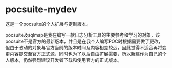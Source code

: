 # pocsuite-mydev
这是一个pocsuite的个人扩展与定制版本。

pocsuite及sqlmap是我在编写一款日志分析工具的主要参考和学习的对象，该pocsuite不是官方的最新版本，并且是在我个人编写POC时根据需要做了更改，但由于改动的对象与官方当前的版本时间及内容相差较远，因此觉得不适合再将变更内容提交至官方正式源，同时也为了以后自由扩展需要，所以新建作为自己的个人版本，仍然强烈建议开发者下载和使用官方的正式版本。
